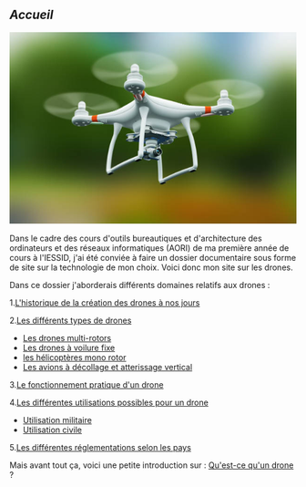 ## ***Accueil***


![imagelibrededroit](images/istockphoto-911190112-612x612.jpg "image libre de droit")


Dans le cadre des cours d'outils bureautiques et d'architecture des ordinateurs et des réseaux informatiques (AORI) de ma première année de cours à l'IESSID, j'ai été conviée à faire un dossier documentaire sous forme de site sur la technologie de mon choix. Voici donc mon site sur les drones.

Dans ce dossier j'aborderais différents domaines relatifs aux drones :


1.[L'historique de la création des drones à nos jours](historique.md)  


2.[Les différents types de drones](cm.md)  

* [Les drones multi-rotors](multir.md)   
 * [Les drones à voilure fixe](voilfix.md)  
 * [les hélicoptères mono rotor](hmr.md)  
 * [Les avions à décollage et atterissage vertical](avdecver.md)  
 

3.[Le fonctionnement pratique d'un drone](fonct.md)  


4.[Les différentes utilisations possibles pour un drone](uti.md)   

* [Utilisation militaire](um.md)
* [Utilisation civile](uc.md)

5.[Les différentes réglementations selon les pays](regle.md)


Mais avant tout ça, voici une petite introduction sur : [Qu'est-ce qu'un drone](intro.md) ?
